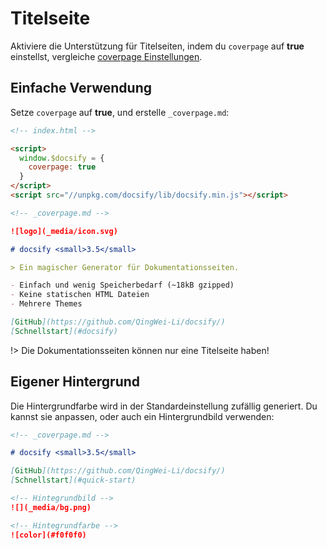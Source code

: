 # Titelseite

Aktiviere die Unterstützung für Titelseiten, indem du `coverpage` auf **true** einstellst, vergleiche [coverpage Einstellungen](configuration.md#coverpage).

## Einfache Verwendung

Setze `coverpage` auf **true**, und erstelle `_coverpage.md`:

```html
<!-- index.html -->

<script>
  window.$docsify = {
    coverpage: true
  }
</script>
<script src="//unpkg.com/docsify/lib/docsify.min.js"></script>
```

```markdown
<!-- _coverpage.md -->

![logo](_media/icon.svg)

# docsify <small>3.5</small>

> Ein magischer Generator für Dokumentationsseiten.

- Einfach und wenig Speicherbedarf (~18kB gzipped)
- Keine statischen HTML Dateien
- Mehrere Themes

[GitHub](https://github.com/QingWei-Li/docsify/)
[Schnellstart](#docsify)
```

!> Die Dokumentationsseiten können nur eine Titelseite haben!

## Eigener Hintergrund

Die Hintergrundfarbe wird in der Standardeinstellung zufällig generiert. Du kannst sie anpassen, oder auch ein Hintergrundbild verwenden:

```markdown
<!-- _coverpage.md -->

# docsify <small>3.5</small>

[GitHub](https://github.com/QingWei-Li/docsify/)
[Schnellstart](#quick-start)

<!-- Hintegrundbild -->
![](_media/bg.png)

<!-- Hintegrundfarbe -->
![color](#f0f0f0)
```
